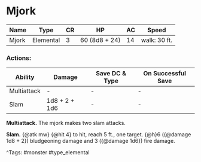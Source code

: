 # Mjork

| Name | Type | CR | HP | AC | Speed |
|------|------|----|----|----|-------|
| Mjork | Elemental | 3 | 60 (8d8 + 24) | 14 | walk: 30 ft. |

### Actions:

| Ability | Damage | Save DC & Type | On Successful Save |
|---------|--------|----------------|--------------------|
| Multiattack | - | - | - |
| Slam | 1d8 + 2 + 1d6 | - | - |


**Multiattack.** The mjork makes two slam attacks.

**Slam.** {@atk mw} {@hit 4} to hit, reach 5 ft., one target. {@h}6 ({@damage 1d8 + 2}) bludgeoning damage and 3 ({@damage 1d6}) fire damage.

^Tags: #monster #type_elemental
